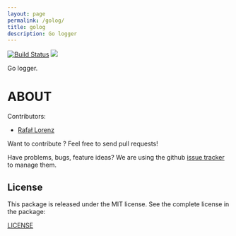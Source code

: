 ```yaml
---
layout: page
permalink: /golog/
title: golog
description: Go logger
---
```


[![Build Status](https://travis-ci.org/vardius/golog.svg?branch=master)](https://travis-ci.org/vardius/golog)
[![](https://godoc.org/github.com/vardius/golog?status.svg)](http://godoc.org/github.com/vardius/golog)

Go logger.

ABOUT
==================================================
Contributors:

* [Rafał Lorenz](http://rafallorenz.com)

Want to contribute ? Feel free to send pull requests!

Have problems, bugs, feature ideas?
We are using the github [issue tracker](https://github.com/vardius/golog/issues) to manage them.

License
-------

This package is released under the MIT license. See the complete license in the package:

[LICENSE](LICENSE.md)